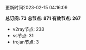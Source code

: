 更新时间2023-02-15 04:16:09

**总订阅: 73**
**总节点: 871**
**有效节点: 267**
- v2ray节点: 233
- ss节点: 31
- trojan节点: 3
